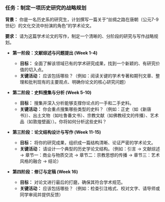 ### 任务：制定一项历史研究的战略规划

**背景：**
你是一名历史系的研究生，计划撰写一篇关于“丝绸之路在唐朝（公元7-9世纪）的文化交流中扮演的角色”的学术论文。

**要求：**
请为这篇学术论文的写作，制定一个清晰的、分阶段的研究与写作战略规划。

*   **第一阶段：文献综述与问题提出 (Week 1-4)**
    *   **目标：** 全面了解该领域已有的学术研究成果，找到一个新颖的、有研究价值的切入点。
    *   **关键活动：** 应该包括哪些？（例如：阅读关键的学术专著和期刊文章、整理和批判现有的主要观点、明确你论文的核心研究问题）

*   **第二阶段：史料搜集与分析 (Week 5-10)**
    *   **目标：** 搜集并深入分析能够支撑你论点的一手和二手史料。
    *   **关键活动：** 你会重点搜集哪些类型的史料？（例如：正史（如《新唐书》）、出土文物（如吐鲁番文书）、宗教文献（如佛教经文的传播）、艺术品（如敦煌壁画））。你将如何分析这些史料？

*   **第三阶段：论文结构设计与写作 (Week 11-15)**
    *   **目标：** 将你的研究成果，组织成一篇结构清晰、论证严密的学术论文。
    *   **关键活动：** 请设计一个典型的历史学论文结构。（例如：引言 -> 文献综述 -> 章节一：商业与物质交流 -> 章节二：宗教思想的传播 -> 章节三：艺术风格的融合 -> 结论）

*   **第四阶段：修订与定稿 (Week 16)**
    *   **目标：** 对论文进行最后的打磨，确保其符合学术规范。
    *   **关键活动：** 应该包括哪些？（例如：检查引注格式、校对文字、请导师或同学审阅并提供反馈）
